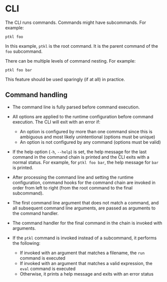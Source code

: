 # CLI

The CLI runs commands. Commands might have subcommands. For example:

    ptkl foo

In this example, `ptkl` is the root command. It is the parent command of the 
`foo` subcommand.

There can be multiple levels of command nesting. For example:

    ptkl foo bar

This feature should be used sparingly (if at all) in practice.

## Command handling

- The command line is fully parsed before command execution.

- All options are applied to the runtime configuration before command execution.
  The CLI will exit with an error if:
  - An option is configured by more than one command since this is ambiguous and
    most likely unintentional (options must be unique)
  - An option is not configured by any command (options must be valid)

- If the help option (`-h`, `--help`) is set, the help message for the last
  command in the command chain is printed and the CLI exits with a normal
  status. For example, for `ptkl foo bar`, the help message for `bar` is 
  printed.

- After processing the command line and setting the runtime configuration,
  command hooks for the command chain are invoked in order from left to right
  (from the root command to the final subcommand).

- The first command line argument that does not match a command, and all 
  subsequent command line arguments, are passed as arguments to the command 
  handler.

- The command handler for the final command in the chain is invoked with
  arguments.

- If the `ptkl` command is invoked instead of a subcommand, it performs the 
  following:
  - If invoked with an argument that matches a filename, the `run` command is 
    executed
  - If invoked with an argument that matches a valid expression, the `eval` 
    command is executed
  - Otherwise, it prints a help message and exits with an error status
